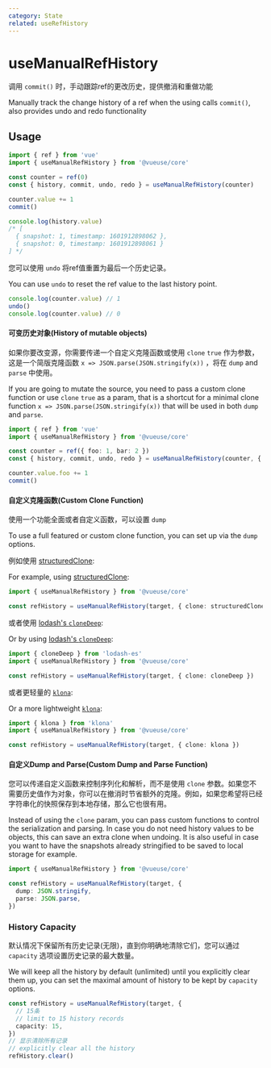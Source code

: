 ```yaml
---
category: State
related: useRefHistory
---
```


# useManualRefHistory

调用 `commit()` 时，手动跟踪ref的更改历史，提供撤消和重做功能

Manually track the change history of a ref when the using calls `commit()`, also provides undo and redo functionality

## Usage

```ts {5}
import { ref } from 'vue'
import { useManualRefHistory } from '@vueuse/core'

const counter = ref(0)
const { history, commit, undo, redo } = useManualRefHistory(counter)

counter.value += 1
commit()

console.log(history.value)
/* [
  { snapshot: 1, timestamp: 1601912898062 },
  { snapshot: 0, timestamp: 1601912898061 }
] */
```

您可以使用 `undo` 将ref值重置为最后一个历史记录。

You can use `undo` to reset the ref value to the last history point.

```ts
console.log(counter.value) // 1
undo()
console.log(counter.value) // 0
```
#### 可变历史对象(History of mutable objects)

如果你要改变源，你需要传递一个自定义克隆函数或使用 `clone` `true` 作为参数，这是一个简版克隆函数 `x => JSON.parse(JSON.stringify(x))` ，将在 `dump` and `parse` 中使用。

If you are going to mutate the source, you need to pass a custom clone function or use `clone` `true` as a param, that is a shortcut for a minimal clone function `x => JSON.parse(JSON.stringify(x))` that will be used in both `dump` and `parse`.

```ts {5}
import { ref } from 'vue'
import { useManualRefHistory } from '@vueuse/core'

const counter = ref({ foo: 1, bar: 2 })
const { history, commit, undo, redo } = useManualRefHistory(counter, { clone: true })

counter.value.foo += 1
commit()
```

#### 自定义克隆函数(Custom Clone Function)

使用一个功能全面或者自定义函数，可以设置 `dump` 

To use a full featured or custom clone function, you can set up via the `dump` options.

例如使用 [structuredClone]( https://developer.mozilla.org/zh-CN/docs/Web/API/structuredClone):

For example, using [structuredClone]( https://developer.mozilla.org/zh-CN/docs/Web/API/structuredClone):

```ts
import { useManualRefHistory } from '@vueuse/core'

const refHistory = useManualRefHistory(target, { clone: structuredClone })
```
或者使用 [lodash's `cloneDeep`](https://lodash.com/docs/4.17.15#cloneDeep):

Or by using [lodash's `cloneDeep`](https://lodash.com/docs/4.17.15#cloneDeep):

```ts
import { cloneDeep } from 'lodash-es'
import { useManualRefHistory } from '@vueuse/core'

const refHistory = useManualRefHistory(target, { clone: cloneDeep })
```
或者更轻量的 [`klona`](https://github.com/lukeed/klona):

Or a more lightweight [`klona`](https://github.com/lukeed/klona):

```ts
import { klona } from 'klona'
import { useManualRefHistory } from '@vueuse/core'

const refHistory = useManualRefHistory(target, { clone: klona })
```

#### 自定义Dump and Parse(Custom Dump and Parse Function)

您可以传递自定义函数来控制序列化和解析，而不是使用 `clone` 参数。如果您不需要历史值作为对象，你可以在撤消时节省额外的克隆。例如，如果您希望将已经字符串化的快照保存到本地存储，那么它也很有用。

Instead of using the `clone` param, you can pass custom functions to control the serialization and parsing. In case you do not need history values to be objects, this can save an extra clone when undoing. It is also useful in case you want to have the snapshots already stringified to be saved to local storage for example.

```ts
import { useManualRefHistory } from '@vueuse/core'

const refHistory = useManualRefHistory(target, {
  dump: JSON.stringify,
  parse: JSON.parse,
})
```

### History Capacity

默认情况下保留所有历史记录(无限)，直到你明确地清除它们，您可以通过 `capacity` 选项设置历史记录的最大数量。

We will keep all the history by default (unlimited) until you explicitly clear them up, you can set the maximal amount of history to be kept by `capacity` options.

```ts
const refHistory = useManualRefHistory(target, {
  // 15条
  // limit to 15 history records
  capacity: 15,
})
// 显示清除所有记录
// explicitly clear all the history
refHistory.clear()
```
